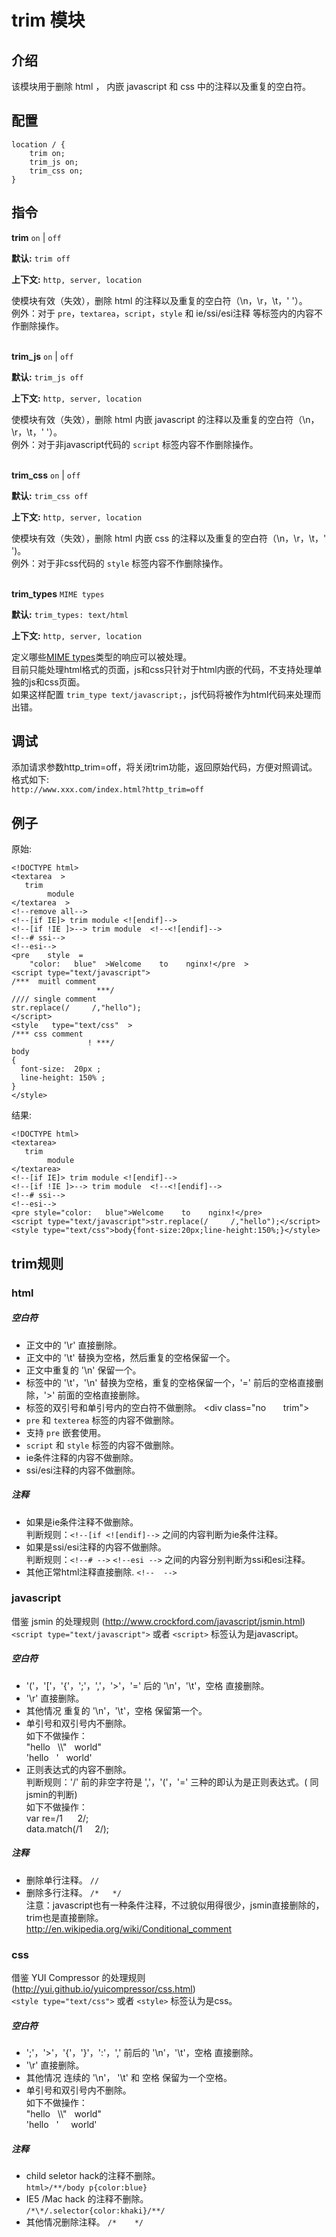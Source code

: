# trim 模块

## 介绍

该模块用于删除 html ， 内嵌 javascript 和 css 中的注释以及重复的空白符。


## 配置

    location / {
        trim on;
        trim_js on;
        trim_css on;
    }

## 指令

**trim** `on` | `off`

**默认:** `trim off`

**上下文:** `http, server, location` 
     
使模块有效（失效），删除 html 的注释以及重复的空白符（\n，\r，\t，' '）。   
例外：对于 `pre`，`textarea`，`script`，`style` 和 ie/ssi/esi注释 等标签内的内容不作删除操作。   
<br/>

**trim_js** `on` | `off`

**默认:** `trim_js off`

**上下文:** `http, server, location` 
     
使模块有效（失效），删除 html 内嵌 javascript 的注释以及重复的空白符（\n，\r，\t，' '）。   
例外：对于非javascript代码的 `script` 标签内容不作删除操作。   
<br/>

**trim_css** `on` | `off`

**默认:** `trim_css off`

**上下文:** `http, server, location` 
     
使模块有效（失效），删除 html 内嵌 css 的注释以及重复的空白符（\n，\r，\t，' ')。   
例外：对于非css代码的 `style` 标签内容不作删除操作。   
<br/>

**trim_types** `MIME types`

**默认:** `trim_types: text/html`

**上下文:** `http, server, location`

定义哪些[MIME types](http://en.wikipedia.org/wiki/MIME_type)类型的响应可以被处理。  
目前只能处理html格式的页面，js和css只针对于html内嵌的代码，不支持处理单独的js和css页面。  
如果这样配置 `trim_type text/javascript;`，js代码将被作为html代码来处理而出错。
<br/>

## 调试

添加请求参数http_trim=off，将关闭trim功能，返回原始代码，方便对照调试。   
格式如下:  
`http://www.xxx.com/index.html?http_trim=off`


## 例子
原始:

    <!DOCTYPE html>
    <textarea  >
       trim
            module
    </textarea  >
    <!--remove all-->
    <!--[if IE]> trim module <![endif]-->
    <!--[if !IE ]>--> trim module  <!--<![endif]-->
    <!--# ssi-->
    <!--esi-->
    <pre    style  =
        "color:   blue"  >Welcome    to    nginx!</pre  >
    <script type="text/javascript">
    /***  muitl comment 
                       ***/
    //// single comment
    str.replace(/     /,"hello");
    </script>
    <style   type="text/css"  >
    /*** css comment
                     ! ***/
    body
    {
      font-size:  20px ;
      line-height: 150% ;
    }
    </style>


结果:


    <!DOCTYPE html>
    <textarea>
       trim  
            module
    </textarea>
    <!--[if IE]> trim module <![endif]-->
    <!--[if !IE ]>--> trim module  <!--<![endif]-->
    <!--# ssi-->
    <!--esi-->
    <pre style="color:   blue">Welcome    to    nginx!</pre>
    <script type="text/javascript">str.replace(/     /,"hello");</script>
    <style type="text/css">body{font-size:20px;line-height:150%;}</style>
    

## trim规则

### html
#####  空白符

+ 正文中的 '\r' 直接删除。  
+ 正文中的 '\t' 替换为空格，然后重复的空格保留一个。 
+ 正文中重复的 '\n' 保留一个。  
+ 标签中的 '\t'，'\n' 替换为空格，重复的空格保留一个，'=' 前后的空格直接删除，'>' 前面的空格直接删除。  
+ 标签的双引号和单引号内的空白符不做删除。 
\<div class="no &nbsp; &nbsp; &nbsp;  trim"\>
+ `pre` 和 `texterea` 标签的内容不做删除。  
+ 支持 `pre` 嵌套使用。   
+ `script` 和 `style` 标签的内容不做删除。  
+ ie条件注释的内容不做删除。 
+ ssi/esi注释的内容不做删除。  

##### 注释
+ 如果是ie条件注释不做删除。  
   判断规则：`<!--[if <![endif]-->`  之间的内容判断为ie条件注释。
+ 如果是ssi/esi注释的内容不做删除。  
   判断规则：`<!--# -->`  `<!--esi -->`  之间的内容分别判断为ssi和esi注释。
+ 其他正常html注释直接删除.  `<!--  -->`
    
### javascript  
借鉴 jsmin 的处理规则 (http://www.crockford.com/javascript/jsmin.html)  
`<script type="text/javascript">` 或者 `<script>` 标签认为是javascript。  
##### 空白符  
+ '('，'['，'{'，';'，','，'>'，'=' 后的 '\n'，'\t'，空格 直接删除。
+ '\r' 直接删除。 
+ 其他情况 重复的 '\n'，'\t'，空格 保留第一个。  
+ 单引号和双引号内不删除。  
     如下不做操作：  
     "hello   &nbsp;   \\\\"  &nbsp;   world"   
     'hello  &nbsp;       \'  &nbsp;   world'  
+ 正则表达式的内容不删除。  
     判断规则：'/' 前的非空字符是 ','，'('，'=' 三种的即认为是正则表达式。( 同jsmin的判断)   
     如下不做操作：   
     var re=/1 &nbsp; &nbsp; &nbsp;2/;     
     data.match(/1  &nbsp;  &nbsp; 2/);  

##### 注释  
+ 删除单行注释。  `//`  
+ 删除多行注释。  `/*   */`  
注意：javascript也有一种条件注释，不过貌似用得很少，jsmin直接删除的，trim也是直接删除。  
http://en.wikipedia.org/wiki/Conditional_comment  

### css  
借鉴 YUI Compressor 的处理规则 (http://yui.github.io/yuicompressor/css.html)   
`<style type="text/css">` 或者 `<style>` 标签认为是css。  
##### 空白符  
+ ';'，'>'，'{'，'}'，':'，',' 前后的 '\n'，'\t'，空格 直接删除。  
+ '\r' 直接删除。 
+ 其他情况 连续的 '\n'， '\t' 和 空格 保留为一个空格。  
+ 单引号和双引号内不删除。  
     如下不做操作：  
     "hello   &nbsp;  \\\\\"  &nbsp;    world"  
      'hello  &nbsp;   \'   &nbsp;  &nbsp;   world' 

##### 注释   
+  child seletor hack的注释不删除。  
      `html>/**/body p{color:blue}`  
+  IE5 /Mac hack 的注释不删除。  
     `/*\*/.selector{color:khaki}/**/`  
+  其他情况删除注释。  `/*    */`  

